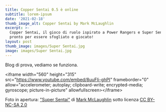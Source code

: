 ```yaml
---
title: Copper Sentai 0.5 è online
subtitle: lorem-ipsum
date: '2021-02-18'
thumb_image_alt: Copper Sentai by Mark McLaughlin
excerpt: >-
  Copper Sentai, il gioco di ruolo ispirato a Power Rangers e Super Sentai, è
  pronto per essere sfogliato e giocato!
layout: post
thumb_image: images/Super Sentai.jpg
image: images/Super Sentai.jpg
---
```

Blog di prova, vediamo se funziona.

\<iframe width="560" height="315" src="https://www.youtube.com/embed/8uuFIi-ghPI" frameborder="0" allow="accelerometer; autoplay; clipboard-write; encrypted-media; gyroscope; picture-in-picture" allowfullscreen>\</iframe>

Foto in apertura: ["Super Sentai"](https://www.flickr.com/photos/51035737977@N01/10884793153) di [Mark McLaughlin](https://www.flickr.com/photos/51035737977@N01) sotto licenza [CC BY-NC-SA 2.0](https://creativecommons.org/licenses/by-nc-sa/2.0/?ref=ccsearch\&atype=rich)
